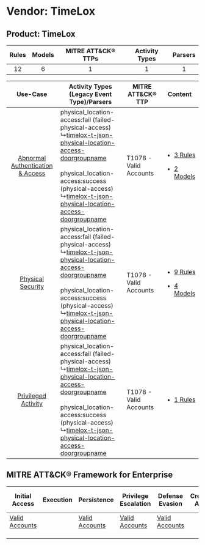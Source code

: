 Vendor: TimeLox
===============
Product: TimeLox
----------------
| Rules | Models | MITRE ATT&CK® TTPs | Activity Types | Parsers |
|:-----:|:------:|:------------------:|:--------------:|:-------:|
|  12   |   6    |         1          |       1        |    1    |

|    Use-Case    | Activity Types (Legacy Event Type)/Parsers    | MITRE ATT&CK® TTP          | Content    |
|:----:| ---- | ---- | ---- |
| [Abnormal Authentication & Access](../../../UseCases/uc_abnormal_authentication_&_access.md) |  physical_location-access:fail (failed-physical-access)<br> ↳[timelox-t-json-physical-location-access-doorgroupname](Ps/pC_timeloxtjsonphysicallocationaccessdoorgroupname.md)<br><br> physical_location-access:success (physical-access)<br> ↳[timelox-t-json-physical-location-access-doorgroupname](Ps/pC_timeloxtjsonphysicallocationaccessdoorgroupname.md)<br> | T1078 - Valid Accounts<br> | [<ul><li>3 Rules</li></ul><ul><li>2 Models</li></ul>](RM/r_m_timelox_timelox_Abnormal_Authentication_&_Access.md) |
|    [Physical Security](../../../UseCases/uc_physical_security.md)    |  physical_location-access:fail (failed-physical-access)<br> ↳[timelox-t-json-physical-location-access-doorgroupname](Ps/pC_timeloxtjsonphysicallocationaccessdoorgroupname.md)<br><br> physical_location-access:success (physical-access)<br> ↳[timelox-t-json-physical-location-access-doorgroupname](Ps/pC_timeloxtjsonphysicallocationaccessdoorgroupname.md)<br> | T1078 - Valid Accounts<br> | [<ul><li>9 Rules</li></ul><ul><li>4 Models</li></ul>](RM/r_m_timelox_timelox_Physical_Security.md)    |
|    [Privileged Activity](../../../UseCases/uc_privileged_activity.md)    |  physical_location-access:fail (failed-physical-access)<br> ↳[timelox-t-json-physical-location-access-doorgroupname](Ps/pC_timeloxtjsonphysicallocationaccessdoorgroupname.md)<br><br> physical_location-access:success (physical-access)<br> ↳[timelox-t-json-physical-location-access-doorgroupname](Ps/pC_timeloxtjsonphysicallocationaccessdoorgroupname.md)<br> | T1078 - Valid Accounts<br> | [<ul><li>1 Rules</li></ul>](RM/r_m_timelox_timelox_Privileged_Activity.md)    |

MITRE ATT&CK® Framework for Enterprise
--------------------------------------
| Initial Access                                                      | Execution | Persistence                                                         | Privilege Escalation                                                | Defense Evasion                                                     | Credential Access | Discovery | Lateral Movement | Collection | Command and Control | Exfiltration | Impact |
| ------------------------------------------------------------------- | --------- | ------------------------------------------------------------------- | ------------------------------------------------------------------- | ------------------------------------------------------------------- | ----------------- | --------- | ---------------- | ---------- | ------------------- | ------------ | ------ |
| [Valid Accounts](https://attack.mitre.org/techniques/T1078)<br><br> |           | [Valid Accounts](https://attack.mitre.org/techniques/T1078)<br><br> | [Valid Accounts](https://attack.mitre.org/techniques/T1078)<br><br> | [Valid Accounts](https://attack.mitre.org/techniques/T1078)<br><br> |                   |           |                  |            |                     |              |        |